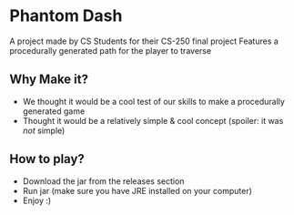 # Phantom Dash
A project made by CS Students for their CS-250 final project
Features a procedurally generated path for the player to traverse
## Why Make it?
* We thought it would be a cool test of our skills to make a procedurally generated game
* Thought it would be a relatively simple & cool concept (spoiler: it was _not_ simple)
## How to play?
* Download the jar from the releases section
* Run jar (make sure you have JRE installed on your computer)
* Enjoy :)

